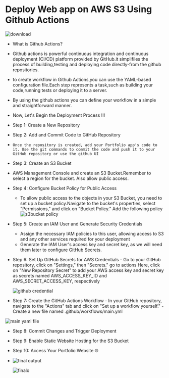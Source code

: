 # Deploy Web app on AWS S3 Using Github Actions


![download](https://github.com/Pavithra1640/Handtime-webapp-project/assets/165140491/7f4c1f03-98d6-41a5-b210-7ac85d01f975)

- What is Github Actions?
- Github actions is powerful continuous integration and continuous deployment (CI/CD) platform provided by GitHub.it simplifiles the process of building,testing and deploying code directly-from the github repositories.
- to create workflow in Github Actions,you can use the YAML-based configuration file.Each step represents a task,such as building your code,running tests or deploying it to a server.
- By using the github actions you can define your workflow in a simple and straightforward manner.
- Now, Let's Begin the Deployment Process !!!
- Step 1: Create a New Repository
- Step 2: Add and Commit Code to GitHub Repository
-     Once the repository is created, add your Portfolio app's code to it. Use the git commands to commit the code and push it to your GitHub repository or use the github UI
- Step 3: Create an S3 Bucket
 - AWS Management Console and create an S3 Bucket.Remember to select a region for the bucket. Also allow public access.
- Step 4: Configure Bucket Policy for Public Access
    - To allow public access to the objects in your S3 Bucket, you need to set up a bucket policy.Navigate to the bucket's properties, select "Permissions," and click on "Bucket Policy." Add the following policy
    ![s3bucket policy](https://github.com/Pavithra1640/Handtime-webapp-project/assets/165140491/03941175-8b9d-40b6-9aa5-5a04c1ac3df5)
 -    Step 5: Create an IAM User and Generate Security Credentials
        -    Assign the necessary IAM policies to this user, allowing access to S3 and any other services 
             required for your deployment
        -   Generate the IAM User's access key and secret key, as we will need them later to configure GitHub 
            Secrets.
 - Step 6: Set Up GitHub Secrets for AWS Credentials
        - Go to your GitHub repository, click on "Settings," then "Secrets." go to actions Here, click on "New Repository Secret"  to add your AWS access key and secret key as secrets 
          named AWS_ACCESS_KEY_ID and AWS_SECRET_ACCESS_KEY, respectively
   
   ![github credential](https://github.com/Pavithra1640/Handtime-webapp-project/assets/165140491/72710edf-6d41-41f9-9b15-38bdd085605d)

- Step 7: Create the GitHub Actions Workflow
      - In your GitHub repository, navigate to the "Actions" tab and click on "Set up a workflow yourself."
       - Create a new file named .github/workflows/main.yml
  
![main yaml file](https://github.com/Pavithra1640/Handtime-webapp-project/assets/165140491/933b12c8-0dc3-479c-b4f3-707a4732f2fe) 
 
- Step 8: Commit Changes and Trigger Deployment
- Step 9: Enable Static Website Hosting for the S3 Bucket
- Step 10: Access Your Portfolio Website 🌐
- 
  ![final output](https://github.com/Pavithra1640/Handtime-webapp-project/assets/165140491/90369160-2e7e-4eef-bf3c-3d0f792324b3)

  ![finalo](https://github.com/Pavithra1640/Handtime-webapp-project/assets/165140491/e3591f7d-5c72-4706-9d7d-55b2fed54d63)

